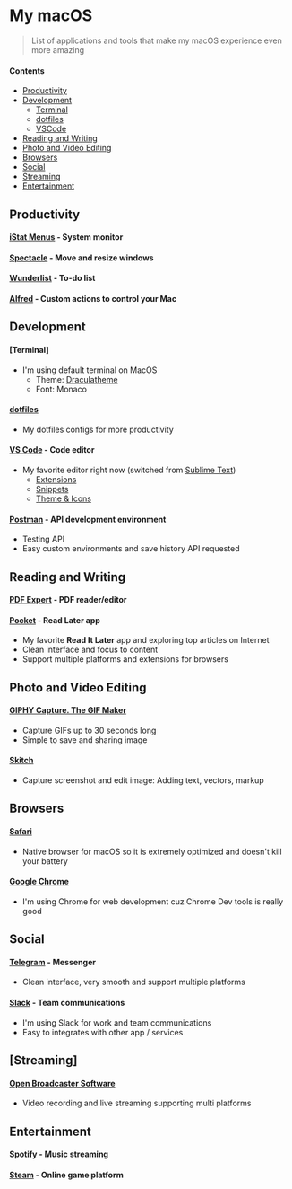 # My macOS

> List of applications and tools that make my macOS experience even more amazing

#### Contents

- [Productivity](#productivity)
- [Development](#development)
  - [Terminal](#terminal)
  - [dotfiles](#dotfiles)
  - [VSCode](#vscode)
- [Reading and Writing](#reading-and-writing)
- [Photo and Video Editing](#photo-and-video-editing)
- [Browsers](#browsers)
- [Social](#social)
- [Streaming](#streaming)
- [Entertainment](#entertainment)

## Productivity

#### [iStat Menus](https://bjango.com/mac/istatmenus/) - System monitor
#### [Spectacle](https://www.spectacleapp.com) - Move and resize windows
#### [Wunderlist](https://www.wunderlist.com) - To-do list
#### [Alfred](https://www.alfredapp.com) - Custom actions to control your Mac

## Development

#### [Terminal]

- I'm using default terminal on MacOS
    - Theme: [Draculatheme](https://draculatheme.com/terminal/)
    - Font: Monaco

#### [dotfiles](/dotfiles)

- My dotfiles configs for more productivity

#### [VS Code](https://code.visualstudio.com) - Code editor

- My favorite editor right now (switched from [Sublime Text](https://www.sublimetext.com/))
    - [Extensions](https://github.com/huyb1991/mac-setup/tree/master/vscode#extensions)
    - [Snippets](https://github.com/huyb1991/mac-setup/tree/master/vscode#snippets)
    - [Theme & Icons](https://github.com/huyb1991/mac-setup/tree/master/vscode#theme--icons)

#### [Postman](https://www.getpostman.com) - API development environment

- Testing API
- Easy custom environments and save history API requested

## Reading and Writing

#### [PDF Expert](https://pdfexpert.com/) - PDF reader/editor

#### [Pocket](https://getpocket.com/) - Read Later app

- My favorite **Read It Later** app and exploring top articles on Internet
- Clean interface and focus to content
- Support multiple platforms and extensions for browsers

## Photo and Video Editing

#### [GIPHY Capture. The GIF Maker](https://itunes.apple.com/us/app/giphy-capture.-the-gif-maker/id668208984)

- Capture GIFs up to 30 seconds long
- Simple to save and sharing image

#### [Skitch](https://itunes.apple.com/us/app/skitch-snap-mark-up-share/id425955336)

- Capture screenshot and edit image: Adding text, vectors, markup

## Browsers

#### [Safari](https://www.apple.com/safari/)

- Native browser for macOS so it is extremely optimized and doesn't kill your battery

#### [Google Chrome](https://www.google.com/chrome/)

- I'm using Chrome for web development cuz Chrome Dev tools is really good

## Social

#### [Telegram](https://desktop.telegram.org/) - Messenger

- Clean interface, very smooth and support multiple platforms

#### [Slack](https://slack.com/) - Team communications

- I'm using Slack for work and team communications
- Easy to integrates with other app / services

## [Streaming]

#### [Open Broadcaster Software](https://obsproject.com)

- Video recording and live streaming supporting multi platforms

## Entertainment

#### [Spotify](https://www.spotify.com/) - Music streaming

#### [Steam](https://store.steampowered.com/) - Online game platform
